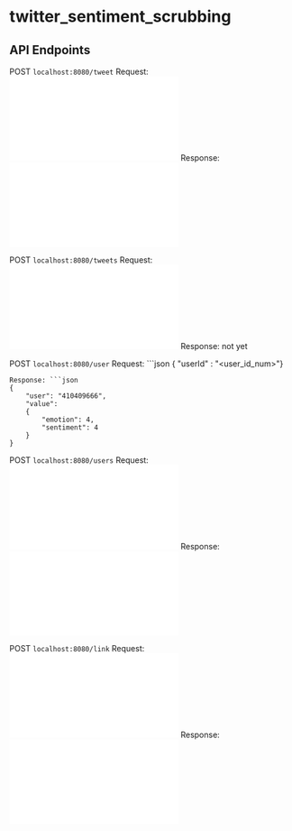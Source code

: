 # twitter_sentiment_scrubbing

## API Endpoints

POST `localhost:8080/tweet`
Request: ![json_examples/tweet_request.json](json_examples/tweet_request.json)
Response: ![json_examples/tweet_.json](json_examples/tweet_.json)

POST `localhost:8080/tweets`
Request: ![json_examples/multiple_tweets_request.json](json_examples/multiple_tweets_request.json)
Response: not yet

POST `localhost:8080/user`
Request: ```json
{ "userId" : "<user_id_num>"}
```
Response: ```json
{ 
	"user": "410409666", 
	"value": 
	{ 
		"emotion": 4, 
		"sentiment": 4 
	} 
}
```

POST `localhost:8080/users`
Request: ![json_examples/user_request.json](json_examples/user_request.json)
Response: ![json_examples/user_response.json](json_examples/user_response.json)

POST `localhost:8080/link`
Request: ![json_examples/article_request.json](json_examples/article_request.json)
Response: ![json_examples/article_response.json](json_examples/article_response.json)



